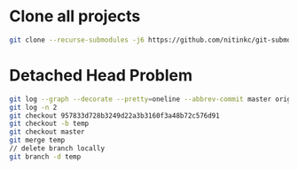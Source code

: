 
# Clone all projects

```sh
git clone --recurse-submodules -j6 https://github.com/nitinkc/git-submodules-all.git
```

# Detached Head Problem

```sh
git log --graph --decorate --pretty=oneline --abbrev-commit master origin/master
git log -n 2
git checkout 957833d728b3249d22a3b3160f3a48b72c576d91
git checkout -b temp
git checkout master
git merge temp
// delete branch locally
git branch -d temp
```

